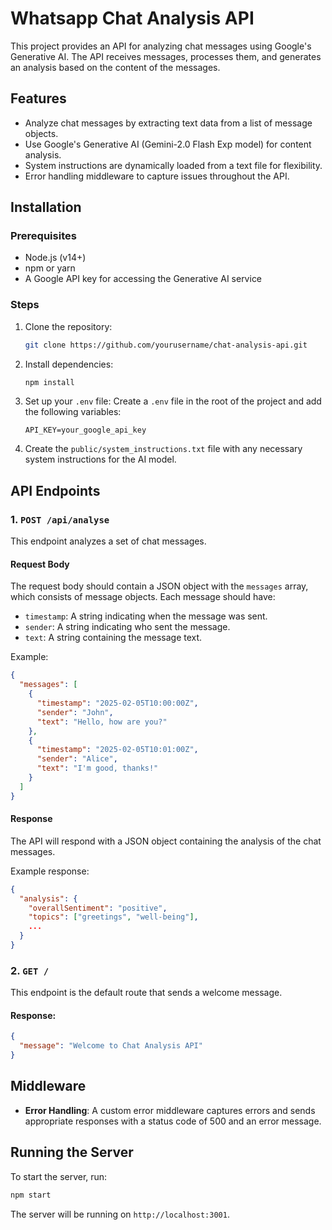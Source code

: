 
# Whatsapp Chat Analysis API

This project provides an API for analyzing chat messages using Google's Generative AI. The API receives messages, processes them, and generates an analysis based on the content of the messages.

## Features

- Analyze chat messages by extracting text data from a list of message objects.
- Use Google's Generative AI (Gemini-2.0 Flash Exp model) for content analysis.
- System instructions are dynamically loaded from a text file for flexibility.
- Error handling middleware to capture issues throughout the API.

## Installation

### Prerequisites

- Node.js (v14+)
- npm or yarn
- A Google API key for accessing the Generative AI service

### Steps

1. Clone the repository:
   ```bash
   git clone https://github.com/yourusername/chat-analysis-api.git
   ```

2. Install dependencies:
   ```bash
   npm install
   ```

3. Set up your `.env` file:
   Create a `.env` file in the root of the project and add the following variables:
   ```env
   API_KEY=your_google_api_key
   ```

4. Create the `public/system_instructions.txt` file with any necessary system instructions for the AI model.

## API Endpoints

### 1. `POST /api/analyse`
This endpoint analyzes a set of chat messages.

#### Request Body
The request body should contain a JSON object with the `messages` array, which consists of message objects. Each message should have:
- `timestamp`: A string indicating when the message was sent.
- `sender`: A string indicating who sent the message.
- `text`: A string containing the message text.

Example:
```json
{
  "messages": [
    {
      "timestamp": "2025-02-05T10:00:00Z",
      "sender": "John",
      "text": "Hello, how are you?"
    },
    {
      "timestamp": "2025-02-05T10:01:00Z",
      "sender": "Alice",
      "text": "I'm good, thanks!"
    }
  ]
}
```

#### Response
The API will respond with a JSON object containing the analysis of the chat messages.

Example response:
```json
{
  "analysis": {
    "overallSentiment": "positive",
    "topics": ["greetings", "well-being"],
    ...
  }
}
```

### 2. `GET /`
This endpoint is the default route that sends a welcome message.

#### Response:
```json
{
  "message": "Welcome to Chat Analysis API"
}
```

## Middleware

- **Error Handling**: A custom error middleware captures errors and sends appropriate responses with a status code of 500 and an error message.

## Running the Server

To start the server, run:

```bash
npm start
```

The server will be running on `http://localhost:3001`.

